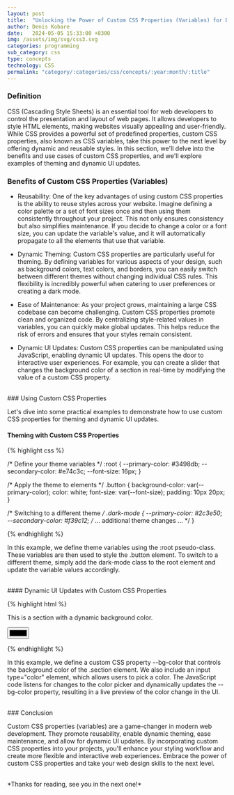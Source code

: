 ```yaml
---
layout: post
title:  "Unlocking the Power of Custom CSS Properties (Variables) for Dynamic and Reusable Styles"
author: Denis Kobare
date:   2024-05-05 15:33:00 +0300
img: /assets/img/svg/css3.svg
categories: programming
sub_category: css
type: concepts
technology: CSS
permalink: "category/:categories/css/concepts/:year:month/:title"
---
```


### Definition

CSS (Cascading Style Sheets) is an essential tool for web developers to control 
the presentation and layout of web pages. It allows developers to style HTML 
elements, making websites visually appealing and user-friendly. While CSS 
provides a powerful set of predefined properties, custom CSS properties, also 
known as CSS variables, take this power to the next level by offering dynamic 
and reusable styles. In this section, we'll delve into the benefits and use 
cases of custom CSS properties, and we'll explore examples of theming and 
dynamic UI updates.


### Benefits of Custom CSS Properties (Variables)

- Reusability: One of the key advantages of using custom CSS properties is the 
ability to reuse styles across your website. Imagine defining a color palette or 
a set of font sizes once and then using them consistently throughout your 
project. This not only ensures consistency but also simplifies maintenance. If 
you decide to change a color or a font size, you can update the variable's value, 
and it will automatically propagate to all the elements that use that variable.

- Dynamic Theming: Custom CSS properties are particularly useful for theming. By 
defining variables for various aspects of your design, such as background colors, 
text colors, and borders, you can easily switch between different themes without 
changing individual CSS rules. This flexibility is incredibly powerful when 
catering to user preferences or creating a dark mode.

- Ease of Maintenance: As your project grows, maintaining a large CSS codebase 
can become challenging. Custom CSS properties promote clean and organized code. 
By centralizing style-related values in variables, you can quickly make global 
updates. This helps reduce the risk of errors and ensures that your styles 
remain consistent.

- Dynamic UI Updates: Custom CSS properties can be manipulated using JavaScript, 
enabling dynamic UI updates. This opens the door to interactive user experiences. 
For example, you can create a slider that changes the background color of a 
section in real-time by modifying the value of a custom CSS property.



<br>
### Using Custom CSS Properties

Let's dive into some practical examples to demonstrate how to use custom CSS 
properties for theming and dynamic UI updates.


#### Theming with Custom CSS Properties

{% highlight css %}

/* Define your theme variables */
:root {
  --primary-color: #3498db;
  --secondary-color: #e74c3c;
  --font-size: 16px;
}

/* Apply the theme to elements */
.button {
  background-color: var(--primary-color);
  color: white;
  font-size: var(--font-size);
  padding: 10px 20px;
}

/* Switching to a different theme */
.dark-mode {
  --primary-color: #2c3e50;
  --secondary-color: #f39c12;
  /* ... additional theme changes ... */
}

{% endhighlight %}


In this example, we define theme variables using the :root pseudo-class. These 
variables are then used to style the .button element. To switch to a different 
theme, simply add the dark-mode class to the root element and update the 
variable values accordingly.


<br>
#### Dynamic UI Updates with Custom CSS Properties

{% highlight html %}

<!DOCTYPE html>
<html>
<head>
<style>
/* Define a dynamic property */
:root {
  --bg-color: #f1f1f1;
}

/* Apply the property to an element */
.section {
  background-color: var(--bg-color);
  padding: 20px;
}
</style>
</head>
<body>

<div class="section">
  <p>This is a section with a dynamic background color.</p>
</div>

<input type="color" id="color-picker">
<script>
// Update the dynamic property based on user input
document.getElementById("color-picker").addEventListener("input", function(event) {
  document.documentElement.style.setProperty("--bg-color", event.target.value);
});
</script>

</body>
</html>

{% endhighlight %}


In this example, we define a custom CSS property --bg-color that controls the 
background color of the .section element. We also include an <span class="badge">input type="color"</span> 
element, which allows users to pick a color. The JavaScript code listens for 
changes to the color picker and dynamically updates the --bg-color property, 
resulting in a live preview of the color change in the UI.



<br>
### Conclusion

Custom CSS properties (variables) are a game-changer in modern web development. 
They promote reusability, enable dynamic theming, ease maintenance, and allow 
for dynamic UI updates. By incorporating custom CSS properties into your 
projects, you'll enhance your styling workflow and create more flexible and 
interactive web experiences. Embrace the power of custom CSS properties and take 
your web design skills to the next level.



<br>
*Thanks for reading, see you in the next one!*
